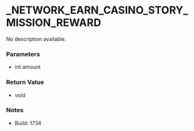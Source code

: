 # _NETWORK_EARN_CASINO_STORY_MISSION_REWARD

No description available.

### Parameters
* int amount

### Return Value
* void

### Notes
* Build: 1734

